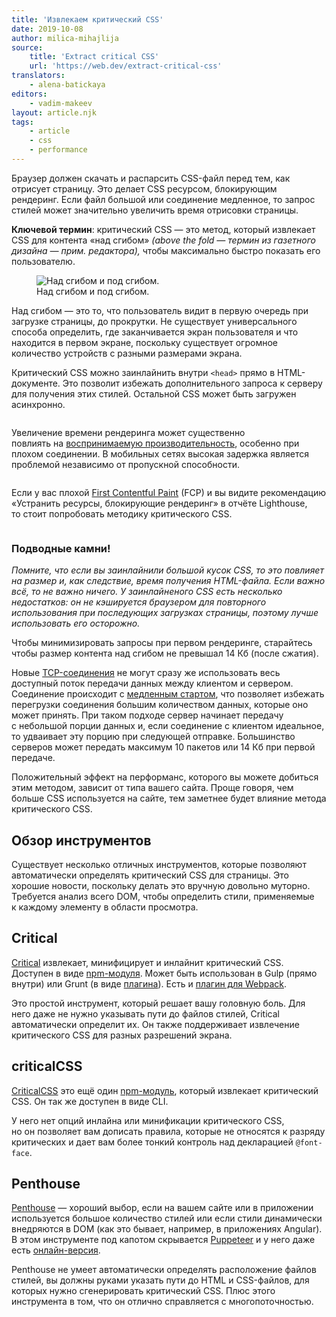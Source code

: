 ```yaml
---
title: 'Извлекаем критический CSS'
date: 2019-10-08
author: milica-mihajlija
source:
    title: 'Extract critical CSS'
    url: 'https://web.dev/extract-critical-css'
translators:
    - alena-batickaya
editors:
    - vadim-makeev
layout: article.njk
tags:
    - article
    - css
    - performance
---
```


Браузер должен скачать и распарсить CSS-файл перед тем, как отрисует страницу. Это делает CSS ресурсом, блокирующим рендеринг. Если файл большой или соединение медленное, то запрос стилей может значительно увеличить время отрисовки страницы.

**Ключевой термин**: критический CSS — это метод, который извлекает CSS для контента «над сгибом» _(above the fold — термин из газетного дизайна — прим. редактора),_ чтобы максимально быстро показать его пользователю.

<figure>
    <img src="images/above-the-fold.png" alt="Над сгибом и под сгибом.">
    <figcaption>
        Над сгибом и под сгибом.
    </figcaption>
</figure>

Над сгибом — это то, что пользователь видит в первую очередь при загрузке страницы, до прокрутки. Не существует универсального способа определить, где заканчивается экран пользователя и что находится в первом экране, поскольку существует огромное количество устройств с разными размерами экрана.

Критический CSS можно заинлайнить внутри `<head>` прямо в HTML-документе. Это позволит избежать дополнительного запроса к серверу для получения этих стилей. Остальной CSS может быть загружен асинхронно.

<img src="images/inline-critical-css.png" alt="">

Увеличение времени рендеринга может существенно повлиять на [воспринимаемую производительность](https://developers.google.com/web/fundamentals/performance/rail#ux), особенно при плохом соединении. В мобильных сетях высокая задержка является проблемой независимо от пропускной способности.

<img src="images/mobile-bandwith-delay.png" alt="">

Если у вас плохой [First Contentful Paint](https://web.dev/first-contentful-paint/) (FCP) и вы видите рекомендацию «Устранить ресурсы, блокирующие рендеринг» в отчёте Lighthouse, то стоит попробовать методику критического CSS.

<img src="images/render-blocking-example.png" alt="">

### **Подводные камни!**

_Помните, что если вы заинлайнили большой кусок CSS, то это повлияет на размер и, как следствие, время получения HTML-файла. Если важно всё, то не важно ничего. У заинлайненого CSS есть несколько недостатков: он не кэшируется браузером для повторного использования при последующих загрузках страницы, поэтому лучше использовать его осторожно._

Чтобы минимизировать запросы при первом рендеринге, старайтесь чтобы размер контента над сгибом не превышал 14 Кб (после сжатия).

Новые [TCP-соединения](https://hpbn.co/building-blocks-of-tcp/) не могут сразу же использовать весь доступный поток передачи данных между клиентом и сервером. Соединение происходит с [медленным стартом](https://hpbn.co/building-blocks-of-tcp/#slow-start), что позволяет избежать перегрузки соединения большим количеством данных, которые оно может принять. При таком подходе сервер начинает передачу с небольшой порции данных и, если соединение с клиентом идеальное, то удваивает эту порцию при следующей отправке. Большинство серверов может передать максимум 10 пакетов или 14 Кб при первой передаче.

Положительный эффект на перформанс, которого вы можете добиться этим методом, зависит от типа вашего сайта. Проще говоря, чем больше CSS используется на сайте, тем заметнее будет влияние метода критического CSS.

## Обзор инструментов

Существует несколько отличных инструментов, которые позволяют автоматически определять критический CSS для страницы. Это хорошие новости, поскольку делать это вручную довольно муторно. Требуется анализ всего DOM, чтобы определить стили, применяемые к каждому элементу в области просмотра.

## Critical

[Critical](https://github.com/addyosmani/critical) извлекает, минифицирует и инлайнит критический CSS. Доступен в виде [npm-модуля](https://www.npmjs.com/package/critical). Может быть использован в Gulp (прямо внутри) или Grunt (в виде [плагина](https://github.com/bezoerb/grunt-critical)). Есть и [плагин для Webpack](https://github.com/anthonygore/html-critical-webpack-plugin).

Это простой инструмент, который решает вашу головную боль. Для него даже не нужно указывать пути до файлов стилей, Critical автоматически определит их. Он также поддерживает извлечение критического CSS для разных разрешений экрана.

## criticalCSS

[CriticalCSS](https://github.com/filamentgroup/criticalCSS) это ещё один [npm-модуль](https://www.npmjs.com/package/criticalcss), который извлекает критический CSS. Он так же доступен в виде CLI.

У него нет опций инлайна или минификации критического CSS, но он позволяет вам дописать правила, которые не относятся к разряду критических и дает вам более тонкий контроль над декларацией `@font-face`.

## Penthouse

[Penthouse](https://github.com/pocketjoso/penthouse) — хороший выбор, если на вашем сайте или в приложении используется большое количество стилей или если стили динамически внедряются в DOM (как это бывает, например, в приложениях Angular). В этом инструменте под капотом скрывается [Puppeteer](https://github.com/GoogleChrome/puppeteer) и у него даже есть [онлайн-версия](https://jonassebastianohlsson.com/criticalpathcssgenerator/).

Penthouse не умеет автоматически определять расположение файлов стилей, вы должны руками указать пути до HTML и CSS-файлов, для которых нужно сгенерировать критический CSS. Плюс этого инструмента в том, что он отлично справляется с многопоточностью.
